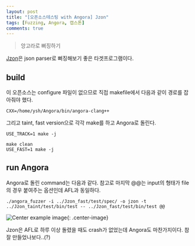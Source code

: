 ```yaml
---
layout: post
title: "[오픈소스테스팅 with Angora] Jzon"
tags: [Fuzzing, Angora, 캡스톤]
comments: true
---
```


> 앙고라로 뻐징하기  

[Jzon](https://github.com/Zguy/Jzon.git)은 json parser로 뻐징해보기 좋은 타겟프로그램이다.  

## build  
이 오픈소스는 configure 파일이 없으므로 직접 makefile에서 다음과 같이 경로를 잡아줘야 했다.  
~~~
CXX=/home/ysh/Angora/bin/angora-clang++
~~~

그리고 taint, fast version으로 각각 make를 하고 Angora로 돌린다.  
~~~
USE_TRACK=1 make -j
~~~
~~~
make clean
USE_FAST=1 make -j
~~~

## run Angora  
Angora로 돌린 command는 다음과 같다. 참고로 마지막 @@는 input의 형태가 file의 경우 붙여주는 옵션인데 AFL과 동일하다.  
~~~
./angora_fuzzer -i ../Jzon_fast/test/spec/ -o jzon -t ../Jzon_taint/test/bin/test -- ../Jzon_fast/test/bin/test @@
~~~

![Center example image](https://user-images.githubusercontent.com/35067611/72702984-bcb06a00-3b97-11ea-9f87-29bde93a0eb5.png "Center"){: .center-image}  

Jzon은 AFL로 하루 이상 돌렸을 때도 crash가 없었는데 Angora도 마찬가지이다. 참 잘 만들었나보다..(?)